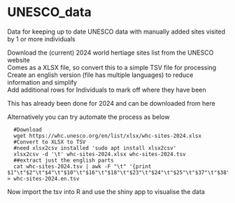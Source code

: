 # UNESCO_data
Data for keeping up to date UNESCO data with manually added sites visited by 1 or more individuals





Download the (current) 2024 world hertiage sites list from the UNESCO website <br/>
Comes as a XLSX file, so convert this to a simple TSV file for processing <br/>
Create an english version (file has multiple languages) to reduce information and simplify <br/>
Add additional rows for Individuals to mark off where they have been

This has already been done for 2024 and can be downloaded from here 


Alternatively you can try automate the process as below

      #Download
      wget https://whc.unesco.org/en/list/xlsx/whc-sites-2024.xlsx
      #Convert to XLSX to TSV
      #need xlsx2csv installed 'sudo apt install xlsx2csv'
      xlsx2csv -d '\t' whc-sites-2024.xlsx whc-sites-2024.tsv
      ##extract just the english parts
      cat whc-sites-2024.tsv | awk -F "\t" '{print $1"\t"$2"\t"$4"\t"$10"\t"$16"\t"$18"\t"$23"\t"$24"\t"$25"\t"$37"\t"$38"\t"$39"\t"$45"\t"$47"\t"$48}' > whc-sites-2024.en.tsv


Now import the tsv into R and use the shiny app to visualise the data




